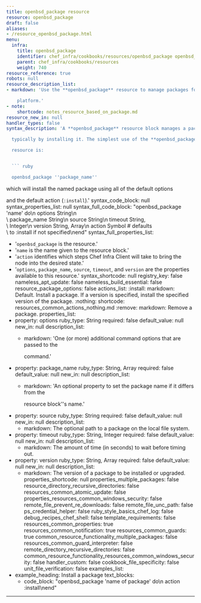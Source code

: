 ```yaml
---
title: openbsd_package resource
resource: openbsd_package
draft: false
aliases:
- /resource_openbsd_package.html
menu:
  infra:
    title: openbsd_package
    identifier: chef_infra/cookbooks/resources/openbsd_package openbsd_package
    parent: chef_infra/cookbooks/resources
    weight: 740
resource_reference: true
robots: null
resource_description_list:
- markdown: 'Use the **openbsd_package** resource to manage packages for the OpenBSD

    platform.'
- note:
    shortcode: notes_resource_based_on_package.md
resource_new_in: null
handler_types: false
syntax_description: 'A **openbsd_package** resource block manages a package on a node,

  typically by installing it. The simplest use of the **openbsd_package**

  resource is:


  ``` ruby

  openbsd_package ''package_name''

  ```


  which will install the named package using all of the default options

  and the default action (`:install`).'
syntax_code_block: null
syntax_properties_list: null
syntax_full_code_block: "openbsd_package 'name' do\n  options           String\n \
  \ package_name      String\n  source            String\n  timeout           String,\
  \ Integer\n  version           String, Array\n  action            Symbol # defaults\
  \ to :install if not specified\nend"
syntax_full_properties_list:
- '`openbsd_package` is the resource.'
- '`name` is the name given to the resource block.'
- '`action` identifies which steps Chef Infra Client will take to bring the node into
  the desired state.'
- '`options`, `package_name`, `source`, `timeout`, and `version` are the properties
  available to this resource.'
syntax_shortcode: null
registry_key: false
nameless_apt_update: false
nameless_build_essential: false
resource_package_options: false
actions_list:
  :install:
    markdown: Default. Install a package. If a version is specified, install the specified
      version of the package.
  :nothing:
    shortcode: resources_common_actions_nothing.md
  :remove:
    markdown: Remove a package.
properties_list:
- property: options
  ruby_type: String
  required: false
  default_value: null
  new_in: null
  description_list:
  - markdown: 'One (or more) additional command options that are passed to the

      command.'
- property: package_name
  ruby_type: String, Array
  required: false
  default_value: null
  new_in: null
  description_list:
  - markdown: 'An optional property to set the package name if it differs from the

      resource block''s name.'
- property: source
  ruby_type: String
  required: false
  default_value: null
  new_in: null
  description_list:
  - markdown: The optional path to a package on the local file system.
- property: timeout
  ruby_type: String, Integer
  required: false
  default_value: null
  new_in: null
  description_list:
  - markdown: The amount of time (in seconds) to wait before timing out.
- property: version
  ruby_type: String, Array
  required: false
  default_value: null
  new_in: null
  description_list:
  - markdown: The version of a package to be installed or upgraded.
properties_shortcode: null
properties_multiple_packages: false
resource_directory_recursive_directories: false
resources_common_atomic_update: false
properties_resources_common_windows_security: false
remote_file_prevent_re_downloads: false
remote_file_unc_path: false
ps_credential_helper: false
ruby_style_basics_chef_log: false
debug_recipes_chef_shell: false
template_requirements: false
resources_common_properties: true
resources_common_notification: true
resources_common_guards: true
common_resource_functionality_multiple_packages: false
resources_common_guard_interpreter: false
remote_directory_recursive_directories: false
common_resource_functionality_resources_common_windows_security: false
handler_custom: false
cookbook_file_specificity: false
unit_file_verification: false
examples_list:
- example_heading: Install a package
  text_blocks:
  - code_block: "openbsd_package 'name of package' do\n  action :install\nend"

---
```

